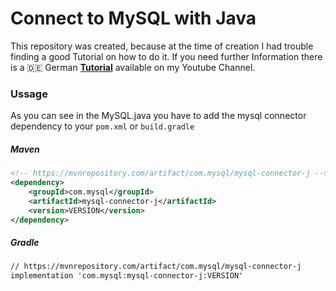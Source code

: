# Connect to MySQL with Java
This repository was created, because at the time of creation I had trouble finding a good Tutorial on how to do it.
If you need further Information there is a 🇩🇪 German [**Tutorial**](https://www.youtube.com/watch?v=Mi9APJdsjaA) available on my Youtube Channel.

### Ussage
As you can see in the MySQL.java you have to add the mysql connector dependency to your `pom.xml` or `build.gradle`

##### Maven

```xml
<!-- https://mvnrepository.com/artifact/com.mysql/mysql-connector-j -->
<dependency>
    <groupId>com.mysql</groupId>
    <artifactId>mysql-connector-j</artifactId>
    <version>VERSION</version>
</dependency>
```

##### Gradle

```xml
// https://mvnrepository.com/artifact/com.mysql/mysql-connector-j
implementation 'com.mysql:mysql-connector-j:VERSION'
```
